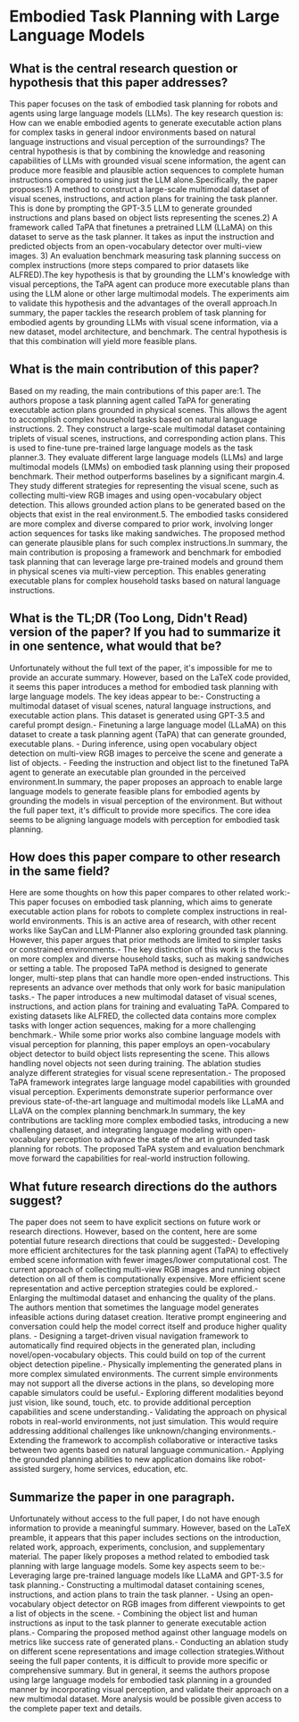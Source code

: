 # Embodied Task Planning with Large Language Models

## What is the central research question or hypothesis that this paper addresses?

This paper focuses on the task of embodied task planning for robots and agents using large language models (LLMs). The key research question is: How can we enable embodied agents to generate executable action plans for complex tasks in general indoor environments based on natural language instructions and visual perception of the surroundings? The central hypothesis is that by combining the knowledge and reasoning capabilities of LLMs with grounded visual scene information, the agent can produce more feasible and plausible action sequences to complete human instructions compared to using just the LLM alone.Specifically, the paper proposes:1) A method to construct a large-scale multimodal dataset of visual scenes, instructions, and action plans for training the task planner. This is done by prompting the GPT-3.5 LLM to generate grounded instructions and plans based on object lists representing the scenes.2) A framework called TaPA that finetunes a pretrained LLM (LLaMA) on this dataset to serve as the task planner. It takes as input the instruction and predicted objects from an open-vocabulary detector over multi-view images. 3) An evaluation benchmark measuring task planning success on complex instructions (more steps compared to prior datasets like ALFRED).The key hypothesis is that by grounding the LLM's knowledge with visual perceptions, the TaPA agent can produce more executable plans than using the LLM alone or other large multimodal models. The experiments aim to validate this hypothesis and the advantages of the overall approach.In summary, the paper tackles the research problem of task planning for embodied agents by grounding LLMs with visual scene information, via a new dataset, model architecture, and benchmark. The central hypothesis is that this combination will yield more feasible plans.


## What is the main contribution of this paper?

Based on my reading, the main contributions of this paper are:1. The authors propose a task planning agent called TaPA for generating executable action plans grounded in physical scenes. This allows the agent to accomplish complex household tasks based on natural language instructions. 2. They construct a large-scale multimodal dataset containing triplets of visual scenes, instructions, and corresponding action plans. This is used to fine-tune pre-trained large language models as the task planner.3. They evaluate different large language models (LLMs) and large multimodal models (LMMs) on embodied task planning using their proposed benchmark. Their method outperforms baselines by a significant margin.4. They study different strategies for representing the visual scene, such as collecting multi-view RGB images and using open-vocabulary object detection. This allows grounded action plans to be generated based on the objects that exist in the real environment.5. The embodied tasks considered are more complex and diverse compared to prior work, involving longer action sequences for tasks like making sandwiches. The proposed method can generate plausible plans for such complex instructions.In summary, the main contribution is proposing a framework and benchmark for embodied task planning that can leverage large pre-trained models and ground them in physical scenes via multi-view perception. This enables generating executable plans for complex household tasks based on natural language instructions.


## What is the TL;DR (Too Long, Didn't Read) version of the paper? If you had to summarize it in one sentence, what would that be?

Unfortunately without the full text of the paper, it's impossible for me to provide an accurate summary. However, based on the LaTeX code provided, it seems this paper introduces a method for embodied task planning with large language models. The key ideas appear to be:- Constructing a multimodal dataset of visual scenes, natural language instructions, and executable action plans. This dataset is generated using GPT-3.5 and careful prompt design.- Finetuning a large language model (LLaMA) on this dataset to create a task planning agent (TaPA) that can generate grounded, executable plans. - During inference, using open vocabulary object detection on multi-view RGB images to perceive the scene and generate a list of objects. - Feeding the instruction and object list to the finetuned TaPA agent to generate an executable plan grounded in the perceived environment.In summary, the paper proposes an approach to enable large language models to generate feasible plans for embodied agents by grounding the models in visual perception of the environment. But without the full paper text, it's difficult to provide more specifics. The core idea seems to be aligning language models with perception for embodied task planning.


## How does this paper compare to other research in the same field?

Here are some thoughts on how this paper compares to other related work:- This paper focuses on embodied task planning, which aims to generate executable action plans for robots to complete complex instructions in real-world environments. This is an active area of research, with other recent works like SayCan and LLM-Planner also exploring grounded task planning. However, this paper argues that prior methods are limited to simpler tasks or constrained environments.- The key distinction of this work is the focus on more complex and diverse household tasks, such as making sandwiches or setting a table. The proposed TaPA method is designed to generate longer, multi-step plans that can handle more open-ended instructions. This represents an advance over methods that only work for basic manipulation tasks.- The paper introduces a new multimodal dataset of visual scenes, instructions, and action plans for training and evaluating TaPA. Compared to existing datasets like ALFRED, the collected data contains more complex tasks with longer action sequences, making for a more challenging benchmark.- While some prior works also combine language models with visual perception for planning, this paper employs an open-vocabulary object detector to build object lists representing the scene. This allows handling novel objects not seen during training. The ablation studies analyze different strategies for visual scene representation.- The proposed TaPA framework integrates large language model capabilities with grounded visual perception. Experiments demonstrate superior performance over previous state-of-the-art language and multimodal models like LLaMA and LLaVA on the complex planning benchmark.In summary, the key contributions are tackling more complex embodied tasks, introducing a new challenging dataset, and integrating language modeling with open-vocabulary perception to advance the state of the art in grounded task planning for robots. The proposed TaPA system and evaluation benchmark move forward the capabilities for real-world instruction following.


## What future research directions do the authors suggest?

The paper does not seem to have explicit sections on future work or research directions. However, based on the content, here are some potential future research directions that could be suggested:- Developing more efficient architectures for the task planning agent (TaPA) to effectively embed scene information with fewer images/lower computational cost. The current approach of collecting multi-view RGB images and running object detection on all of them is computationally expensive. More efficient scene representation and active perception strategies could be explored.- Enlarging the multimodal dataset and enhancing the quality of the plans. The authors mention that sometimes the language model generates infeasible actions during dataset creation. Iterative prompt engineering and conversation could help the model correct itself and produce higher quality plans. - Designing a target-driven visual navigation framework to automatically find required objects in the generated plan, including novel/open-vocabulary objects. This could build on top of the current object detection pipeline.- Physically implementing the generated plans in more complex simulated environments. The current simple environments may not support all the diverse actions in the plans, so developing more capable simulators could be useful.- Exploring different modalities beyond just vision, like sound, touch, etc. to provide additional perception capabilities and scene understanding.- Validating the approach on physical robots in real-world environments, not just simulation. This would require addressing additional challenges like unknown/changing environments.- Extending the framework to accomplish collaborative or interactive tasks between two agents based on natural language communication.- Applying the grounded planning abilities to new application domains like robot-assisted surgery, home services, education, etc.


## Summarize the paper in one paragraph.

Unfortunately without access to the full paper, I do not have enough information to provide a meaningful summary. However, based on the LaTeX preamble, it appears that this paper includes sections on the introduction, related work, approach, experiments, conclusion, and supplementary material. The paper likely proposes a method related to embodied task planning with large language models. Some key aspects seem to be:- Leveraging large pre-trained language models like LLaMA and GPT-3.5 for task planning.- Constructing a multimodal dataset containing scenes, instructions, and action plans to train the task planner. - Using an open-vocabulary object detector on RGB images from different viewpoints to get a list of objects in the scene. - Combining the object list and human instructions as input to the task planner to generate executable action plans.- Comparing the proposed method against other language models on metrics like success rate of generated plans.- Conducting an ablation study on different scene representations and image collection strategies.Without seeing the full paper contents, it is difficult to provide more specific or comprehensive summary. But in general, it seems the authors propose using large language models for embodied task planning in a grounded manner by incorporating visual perception, and validate their approach on a new multimodal dataset. More analysis would be possible given access to the complete paper text and details.
